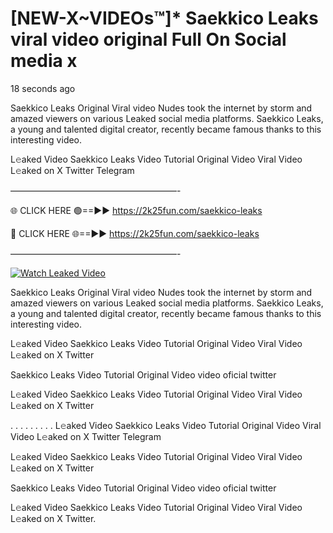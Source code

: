 # [NEW-X~VIDEOs™]* Saekkico Leaks viral video original Full On Social media x

18 seconds ago

Saekkico Leaks Original Viral video Nudes took the internet by storm and amazed viewers on various Leaked social media platforms. Saekkico Leaks, a young and talented digital creator, recently became famous thanks to this interesting video.

L𝚎aked Video Saekkico Leaks Video Tutorial Original Video Viral Video L𝚎aked on X Twitter Telegram

———————————————————-

🌐 CLICK HERE 🟢==►► https://2k25fun.com/saekkico-leaks

🔴 CLICK HERE 🌐==►► https://2k25fun.com/saekkico-leaks

———————————————————-

[![Watch Leaked Video](https://miro.medium.com/v2/resize:fit:828/format:webp/1*cilzJN44JGOrTw9NJCrNHA.gif "Watch Leaked Video")](https://2k25fun.com/saekkico-leaks)

Saekkico Leaks Original Viral video Nudes took the internet by storm and amazed viewers on various Leaked social media platforms. Saekkico Leaks, a young and talented digital creator, recently became famous thanks to this interesting video.

L𝚎aked Video Saekkico Leaks Video Tutorial Original Video Viral Video L𝚎aked on X Twitter

Saekkico Leaks Video Tutorial Original Video video oficial twitter

L𝚎aked Video Saekkico Leaks Video Tutorial Original Video Viral Video L𝚎aked on X Twitter

. . . . . . . . . L𝚎aked Video Saekkico Leaks Video Tutorial Original Video Viral Video L𝚎aked on X Twitter Telegram

L𝚎aked Video Saekkico Leaks Video Tutorial Original Video Viral Video L𝚎aked on X Twitter

Saekkico Leaks Video Tutorial Original Video video oficial twitter

L𝚎aked Video Saekkico Leaks Video Tutorial Original Video Viral Video L𝚎aked on X Twitter.